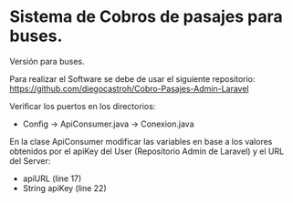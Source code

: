 # Sistema de Cobros de pasajes para buses.

Versión para buses.

Para realizar el Software se debe de usar el siguiente repositorio: 
https://github.com/diegocastroh/Cobro-Pasajes-Admin-Laravel

Verificar los puertos en los directorios:
- Config
->  ApiConsumer.java
->  Conexion.java


En la clase ApiConsumer modificar las variables en base a los valores obtenidos por el apiKey del User (Repositorio Admin de Laravel) y el URL del Server: 
-  apiURL (line 17)
-  String apiKey (line 22)
